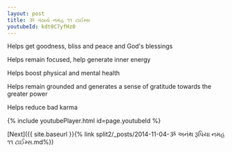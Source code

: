 ```yaml
---
layout: post
title: ૐ ગંઠાયે નમહ ૧૧ ટાઈમ્સ
youtubeId: kdt0C7yfHz0
---
```

 
 
Helps get goodness, bliss and peace and God's blessings
 
Helps remain focused, help generate inner energy 
 
Helps boost physical and mental health 
 
Helps remain grounded and generates a sense of gratitude towards the greater power 
 
Helps reduce bad karma
 
 
 
 


{% include youtubePlayer.html id=page.youtubeId %}
 
[Next]({{ site.baseurl }}{% link  split2/_posts/2014-11-04-ૐ અનંથ રૂપિયા નમહ ૧૧ ટાઈમ્સ.md%})
 
